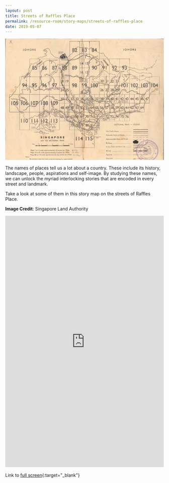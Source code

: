 ```yaml
---
layout: post
title: Streets of Raffles Place
permalink: /resource-room/story-maps/streets-of-raffles-place
date: 2019-05-07
---
```


![Banner for Streets of Raffles Place Story Map](/images/banner-storymaps-main.jpg)

The names of places tell us a lot about a country. These include its history, landscape, people, aspirations and self-image. By studying these names, we can unlock the myriad interlocking stories that are encoded in every street and landmark. 

Take a look at some of them in this story map on the streets of Raffles Place.

**Image Credit**: Singapore Land Authority

<iframe src="https://uploads.knightlab.com/storymapjs/04f5c05311b7e48aadefd0cdd269c308/1966-map-1/index.html" frameborder="0" width="100%" height="800"></iframe>

Link to [full screen](https://uploads.knightlab.com/storymapjs/04f5c05311b7e48aadefd0cdd269c308/1966-map-1/index.html){:target="_blank"}
